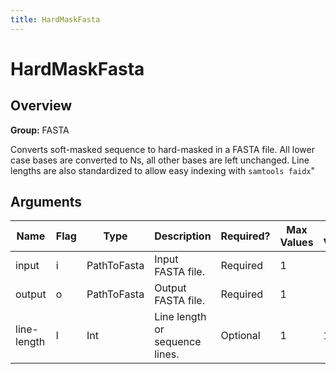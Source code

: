 ```yaml
---
title: HardMaskFasta
---
```


# HardMaskFasta

## Overview
**Group:** FASTA

Converts soft-masked sequence to hard-masked in a FASTA file. All lower case bases are
converted to Ns, all other bases are left unchanged.  Line lengths are also standardized
to allow easy indexing with `samtools faidx`"

## Arguments

|Name|Flag|Type|Description|Required?|Max Values|Default Value(s)|
|----|----|----|-----------|---------|----------|----------------|
|input|i|PathToFasta|Input FASTA file.|Required|1||
|output|o|PathToFasta|Output FASTA file.|Required|1||
|line-length|l|Int|Line length or sequence lines.|Optional|1|100|

